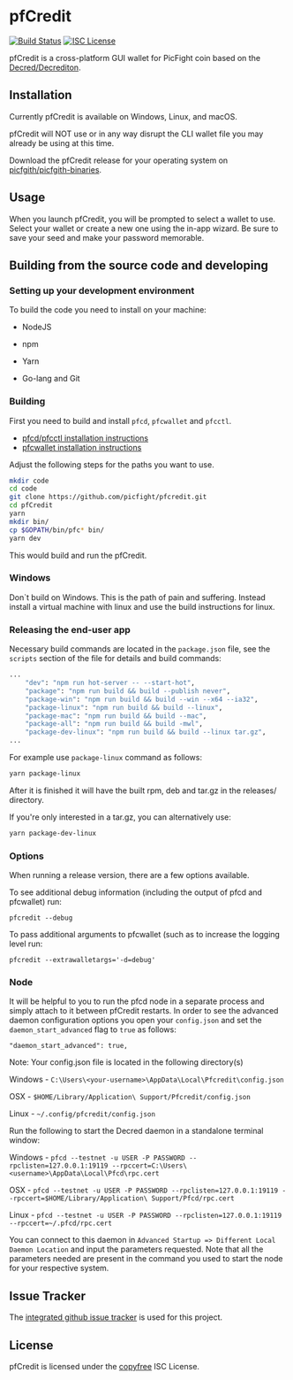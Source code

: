 # pfCredit

[![Build Status](https://travis-ci.org/picfight/pfcredit.png?branch=master)](https://travis-ci.org/picfight/pfcredit)
[![ISC License](http://img.shields.io/badge/license-ISC-blue.svg)](http://copyfree.org)

pfCredit is a cross-platform GUI wallet for PicFight coin based on the [Decred/Decrediton](https://github.com/decred/decrediton).

## Installation

Currently pfCredit is available on Windows, Linux, and macOS.

pfCredit will NOT use or in any way disrupt the CLI wallet file you may
already be using at this time.

Download the pfCredit release for your operating system on [picfgith/picfgith-binaries](https://github.com/picfgith/pfcredit/releases).

## Usage

When you launch pfCredit, you will be prompted to select a wallet to use. Select your wallet or create a new one using the in-app wizard. Be sure to save your seed and make your password memorable.

## Building from the source code and developing

### Setting up your development environment

To build the code you need to install on your machine:

- NodeJS

- npm

- Yarn

- Go-lang and Git

### Building

First you need to build and install `pfcd`, `pfcwallet` and `pfcctl`.

- [pfcd/pfcctl installation instructions](https://github.com/picfight/pfcd)
- [pfcwallet installation instructions](https://github.com/picfight/pfcwallet)

Adjust the following steps for the paths you want to use.

``` bash
mkdir code
cd code
git clone https://github.com/picfight/pfcredit.git
cd pfCredit
yarn
mkdir bin/
cp $GOPATH/bin/pfc* bin/
yarn dev
```

This would build and run the pfCredit.

### Windows

Don`t build on Windows. This is the path of pain and suffering. Instead install a virtual machine with linux and use the build instructions for linux.

### Releasing the end-user app

Necessary build commands are located in the `package.json` file, see the `scripts`
section of the file for details and build commands:
```bash
...
    "dev": "npm run hot-server -- --start-hot",
    "package": "npm run build && build --publish never",
    "package-win": "npm run build && build --win --x64 --ia32",
    "package-linux": "npm run build && build --linux",
    "package-mac": "npm run build && build --mac",
    "package-all": "npm run build && build -mwl",
    "package-dev-linux": "npm run build && build --linux tar.gz",
...
```

For example use `package-linux` command as follows:

```bash
yarn package-linux
```

After it is finished it will have the built rpm, deb and tar.gz in the releases/ directory.

If you're only interested in a tar.gz, you can alternatively use:

```bash
yarn package-dev-linux
```

### Options

When running a release version, there are a few options available.

To see additional debug information (including the output of pfcd and pfcwallet) run:

```
pfcredit --debug
```

To pass additional arguments to pfcwallet (such as to increase the logging level run:

```
pfcredit --extrawalletargs='-d=debug'
```

### Node

It will be helpful to you to run the pfcd node in a separate process and simply attach to it between pfCredit restarts. In order to see the advanced daemon configuration options you open your ```config.json``` and set the ```daemon_start_advanced``` flag to ```true``` as follows:

```"daemon_start_advanced": true,```

Note: Your config.json file is located in the following directory(s)

Windows - ```C:\Users\<your-username>\AppData\Local\Pfcredit\config.json```

OSX - ```$HOME/Library/Application\ Support/Pfcredit/config.json```

Linux - ```~/.config/pfcredit/config.json```

Run the following to start the Decred daemon in a standalone terminal window:

Windows - ```pfcd --testnet -u USER -P PASSWORD --rpclisten=127.0.0.1:19119 --rpccert=C:\Users\<username>\AppData\Local\Pfcd\rpc.cert```

OSX - ```pfcd --testnet -u USER -P PASSWORD --rpclisten=127.0.0.1:19119 --rpccert=$HOME/Library/Application\ Support/Pfcd/rpc.cert```

Linux - ```pfcd --testnet -u USER -P PASSWORD --rpclisten=127.0.0.1:19119 --rpccert=~/.pfcd/rpc.cert```

You can connect to this daemon in ```Advanced Startup => Different Local Daemon Location``` and input the parameters requested. Note that all the parameters needed are present in the command you used to start the node for your respective system.

## Issue Tracker

The
[integrated github issue tracker](https://github.com/picfight/pfcredit/issues)
is used for this project.

## License

pfCredit is licensed under the [copyfree](http://copyfree.org) ISC License.
